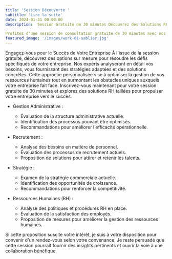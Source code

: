 ```yaml
---
title: 'Session Découverte '
subtitle: 'Lire la suite'
date: 2024-01-31 00:00:00
description:  Session Gratuite de 30 minutes Découvrez des Solutions RH sur Mesure

Profitez d'une session de consultation gratuite de 30 minutes avec nos experts en ressources humaines. Comprenez vos besoins spécifiques, discutez des défis de votre entreprise et recevez des solutions personnalisées.
featured_image: '/images/work-01-sablier.jpg'
---
```

Engagez-vous pour le Succès de Votre Entreprise
À l'issue de la session gratuite, découvrez des options sur mesure pour résoudre les défis spécifiques de votre entreprise. Nos experts analyseront en détail vos besoins, vous fournissant des stratégies adaptées et des solutions concrètes. Cette approche personnalisée vise à optimiser la gestion de vos ressources humaines tout en surmontant les obstacles uniques auxquels votre entreprise fait face.
Inscrivez-vous maintenant pour votre session gratuite de 30 minutes et explorez des solutions RH taillées pour propulser votre entreprise vers le succès.

* Gestion Administrative :

  
    * Évaluation de la structure administrative actuelle.
    * Identification des processus pouvant être optimisés.
    * Recommandations pour améliorer l'efficacité opérationnelle.
 
      
* Recrutement :
    * Analyse des besoins en matière de personnel.
    * Évaluation des processus de recrutement actuels.
    * Proposition de solutions pour attirer et retenir les talents.
 
      
* Stratégie :
    * Examen de la stratégie commerciale actuelle.
    * Identification des opportunités de croissance.
    * Recommandations pour renforcer la compétitivité.
 
      
* Ressources Humaines (RH) :
    * Analyse des politiques et procédures RH en place.
    * Évaluation de la satisfaction des employés.
    * Proposition de mesures pour améliorer la gestion des ressources humaines.
 
      
Si cette proposition suscite votre intérêt, je suis à votre disposition pour convenir d'un rendez-vous selon votre convenance. Je reste persuadé que cette session pourrait fournir des insights pertinents et ouvrir la voie à une collaboration bénéfique.
